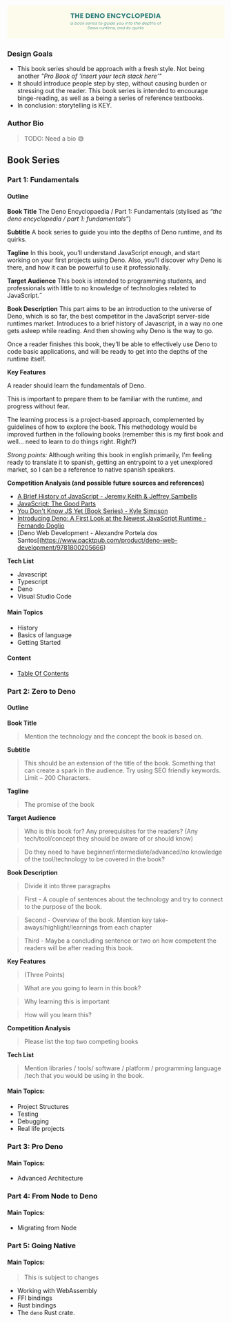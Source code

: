 ![The Deno Encyclopedia](assets/img/banner.png)

### Design Goals

- This book series should be approach with a fresh style. Not being another
  _"Pro Book of 'insert your tech stack here'"_
- It should introduce people step by step, without causing burden or stressing
  out the reader. This book series is intended to encourage binge-reading, as
  well as a being a series of reference textbooks.
- In conclusion: storytelling is KEY.

### Author Bio

> TODO: Need a bio 😅

## Book Series

### Part 1: Fundamentals

#### Outline

**Book Title** The Deno Encyclopaedia / Part 1: Fundamentals (stylised as _“the
deno encyclopedia / part 1: fundamentals”_)

**Subtitle** A book series to guide you into the depths of Deno runtime, and its
quirks.

**Tagline** In this book, you’ll understand JavaScript enough, and start working
on your first projects using Deno. Also, you’ll discover why Deno is there, and
how it can be powerful to use it professionally.

**Target Audience** This book is intended to programming students, and
professionals with little to no knowledge of technologies related to
JavaScript.˝

**Book Description** This part aims to be an introduction to the universe of
Deno, which is so far, the best competitor in the JavaScript server-side
runtimes market. Introduces to a brief history of Javascript, in a way no one
gets asleep while reading. And then showing why Deno is the way to go.

Once a reader finishes this book, they'll be able to effectively use Deno to
code basic applications, and will be ready to get into the depths of the runtime
itself.

**Key Features**

A reader should learn the fundamentals of Deno.

This is important to prepare them to be familiar with the runtime, and progress
without fear.

The learning process is a project-based approach, complemented by guidelines of
how to explore the book. This methodology would be improved furthen in the
following books (remember this is my first book and well... need to learn to do
things right. Right?)

_Strong points:_ Although writing this book in english primarily, I'm feeling
ready to translate it to spanish, getting an entrypoint to a yet unexplored
market, so I can be a reference to native spanish speakers.

**Competition Analysis (and possible future sources and references)**

- [A Brief History of JavaScript - Jeremy Keith & Jeffrey
  Sambells](https://link.springer.com/chapter/10.1007/978-1-4302-3390-9_1)
- [JavaScript: The Good Parts](https://www.amazon.com/JavaScript-Good-Parts-Douglas-Crockford/dp/0596517742)
- [You Don't Know JS Yet (Book Series) - Kyle
  Simpson](https://github.com/getify/You-Dont-Know-JS)
- [Introducing Deno: A First Look at the Newest JavaScript Runtime - Fernando
  Doglio](https://www.amazon.com/-/es/Fernando-Doglio/dp/1484261968)
- [Deno Web Development - Alexandre Portela dos
  Santos[(https://www.packtpub.com/product/deno-web-development/9781800205666)

**Tech List**

- Javascript
- Typescript
- Deno
- Visual Studio Code

#### Main Topics

- History
- Basics of language
- Getting Started

#### Content

- [Table Of Contents](src/1-fundamentals/TOC.md)

### Part 2: Zero to Deno

#### Outline

**Book Title**

> Mention the technology and the concept the book is based on.

**Subtitle**

> This should be an extension of the title of the book. Something that can
> create a spark in the audience. Try using SEO friendly keywords. Limit – 200
> Characters.

**Tagline**

> The promise of the book

**Target Audience**

> Who is this book for? Any prerequisites for the readers? (Any
> tech/tool/concept they should be aware of or should know)

> Do they need to have beginner/intermediate/advanced/no knowledge of the
> tool/technology to be covered in the book?

**Book Description**

> Divide it into three paragraphs

> First - A couple of sentences about the technology and try to connect to the
> purpose of the book.

> Second - Overview of the book. Mention key take-aways/highlight/learnings from
> each chapter

> Third - Maybe a concluding sentence or two on how competent the readers will
> be after reading this book.

**Key Features**

> (Three Points)

> What are you going to learn in this book?

> Why learning this is important

> How will you learn this?

**Competition Analysis**

> Please list the top two competing books

**Tech List**

> Mention libraries / tools/ software / platform / programming language /tech
> that you would be using in the book.

#### Main Topics:

- Project Structures
- Testing
- Debugging
- Real life projects

### Part 3: Pro Deno

#### Main Topics:

- Advanced Architecture

### Part 4: From Node to Deno

#### Main Topics:

- Migrating from Node

### Part 5: Going Native

#### Main Topics:

> This is subject to changes

- Working with WebAssembly
- FFI bindings
- Rust bindings
- The `deno` Rust crate.
